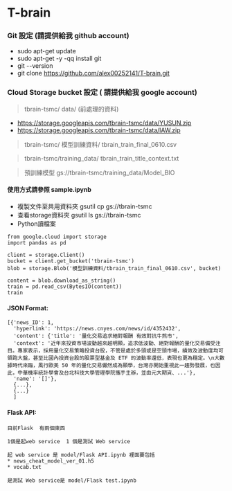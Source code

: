 # T-brain
### Git 設定 (請提供給我 github account)
* sudo apt-get update
* sudo apt-get -y -qq install git
* git --version
* git clone https://github.com/alex00252141/T-brain.git

### Cloud Storage bucket 設定 ( 請提供給我 google account)
> tbrain-tsmc/ data/ (前處理的資料) <br/>
* https://storage.googleapis.com/tbrain-tsmc/data/YUSUN.zip
* https://storage.googleapis.com/tbrain-tsmc/data/lAW.zip
> tbrain-tsmc/ 模型訓練資料/ tbrain_train_final_0610.csv  

> tbrain-tsmc/training_data/ tbrain_train_title_context.txt	

> 預訓練模型 gs://tbrain-tsmc/training_data/Model_BIO


#### 使用方式請參照 sample.ipynb
* 複製文件至共用資料夾 gsutil cp <file name> gs://tbrain-tsmc 
* 查看storage資料夾 gsutil ls gs://tbrain-tsmc 
* Python讀檔案
```
from google.cloud import storage
import pandas as pd

client = storage.Client()
bucket = client.get_bucket('tbrain-tsmc')
blob = storage.Blob('模型訓練資料/tbrain_train_final_0610.csv', bucket)

content = blob.download_as_string()
train = pd.read_csv(BytesIO(content))
train
```
#### JSON Format: 
```
[{'news_ID': 1,  
  'hyperlink': 'https://news.cnyes.com/news/id/4352432',  
  'content': {'title': '量化交易追求絕對報酬 有效對抗牛熊市',  
  'context': '近年來投資市場波動越來越明顯，追求低波動、絕對報酬的量化交易備受注目。專家表示，採用量化交易策略投資台股，不管是處於多頭或是空頭市場，績效及波動度均可領跑大盤，甚至比國內投資台股的股票型基金及 ETF 的波動率還低，表現也更為穩定。\n大數據時代來臨，風行歐美 50 年的量化交易儼然成為顯學，台灣亦開始重視此一趨勢發展，也因此，中華機率統計學會及台北科技大學管理學院攜手主辦，並由元大期貨、...'},  
  'name': '[]'},  
  {...},  
  {...}  
  ]
  ```
  
  #### Flask API: 
  ```
  目前Flask  有兩個東西
  
  1個是起web service  1 個是測試 Web service 
  
  起 web service 是 model/Flask API.ipynb 裡面要包括 
  * news_cheat_model_ver_01.h5
  * vocab.txt
  
  是測試 Web service是 model/Flask test.ipynb 
  ```
  
  
  
  
  
  
